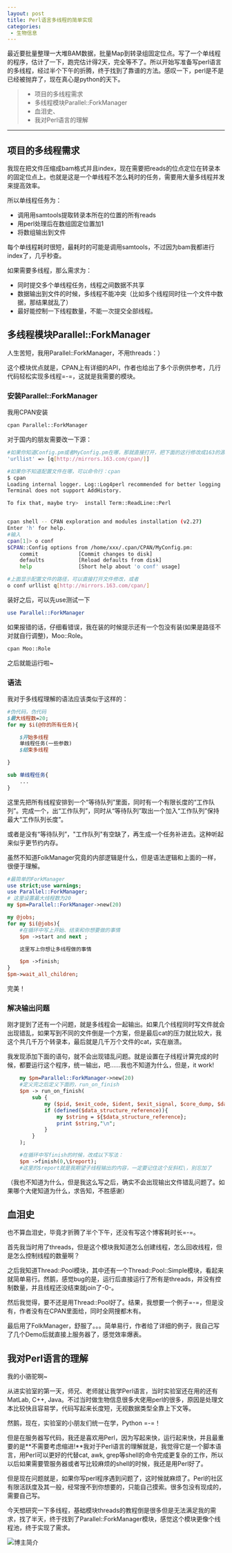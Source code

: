 ```yaml
---
layout: post
title: Perl语言多线程的简单实现
categories:
 - 生物信息
---
```


最近要批量整理一大堆BAM数据，批量Map到转录组固定位点。写了一个单线程的程序，估计了一下，跑完估计得2天，完全等不了。所以开始写准备写perl语言的多线程，经过半个下午的折腾，终于找到了靠谱的方法。感叹一下，perl是不是已经被抛弃了，现在真心是python的天下。
>* 项目的多线程需求
>* 多线程模块Parallel::ForkManager
>* 血泪史、
>* 我对Perl语言的理解

***

## 项目的多线程需求

我现在把文件压缩成bam格式并且index，现在需要把reads的位点定位在转录本的固定位点上。也就是这是一个单线程不怎么耗时的任务，需要用大量多线程并发来提高效率。

所以单线程任务为：
* 调用用samtools提取转录本所在的位置的所有reads
* 用perl处理后在数组固定位置加1
* 将数组输出到文件

每个单线程耗时很短，最耗时的可能是调用samtools，不过因为bam我都进行index了，几乎秒查。

如果需要多线程，那么需求为：
* 同时提交多个单线程任务，线程之间数据不共享
* 数据输出到文件的时候，多线程不能冲突（比如多个线程同时往一个文件中数据，那结果就乱了）
* 最好能控制一下线程数量，不能一次提交全部线程。

## 多线程模块Parallel::ForkManager

人生苦短，我用Parallel::ForkManager，不用threads：）

这个模块优点就是，CPAN上有详细的API，作者也给出了多个示例供参考，几行代码轻松实现多线程=-=，这就是我需要的模块。

### 安装Parallel::ForkManager

我用CPAN安装

```bash
cpan Parallel::ForkManager
```

对于国内的朋友需要改一下源：

```bash
#如果你知道Config.pm或者MyConfig.pm在哪，那就直接打开，把下面的这行修改成163的源
'urllist' => [q[http://mirrors.163.com/cpan/]]

#如果你不知道配置文件在哪，可以命令行：cpan
$ cpan
Loading internal logger. Log::Log4perl recommended for better logging
Terminal does not support AddHistory.

To fix that, maybe try>  install Term::ReadLine::Perl


cpan shell -- CPAN exploration and modules installation (v2.27)
Enter 'h' for help.
#输入
cpan[1]> o conf
$CPAN::Config options from /home/xxx/.cpan/CPAN/MyConfig.pm:
    commit             [Commit changes to disk]
    defaults           [Reload defaults from disk]
    help               [Short help about 'o conf' usage]

#上面显示配置文件的路径，可以直接打开文件修改，或者
o conf urllist q[http://mirrors.163.com/cpan/]
```

装好之后，可以先use测试一下
```perl
use Parallel::ForkManager
```
如果报错的话，仔细看错误，我在装的时候提示还有一个包没有装(如果是路径不对就自行调整)，Moo::Role。

```bash
cpan Moo::Role
```
之后就能运行啦~

### 语法

我对于多线程理解的语法应该类似于这样的：

```perl
#伪代码，伪代码
$最大线程数=20;
for my $i(@你的所有任务){

    $开始多线程
    单线程任务(一些参数)
    $结束多线程

}

sub 单线程任务{
    ...
}

```

这里先把所有线程安排到一个“等待队列”里面，同时有一个有限长度的“工作队列”。完成一个，出“工作队列”，同时从“等待队列”取出一个加入“工作队列”保持最大“工作队列长度”。

或者是没有“等待队列”，"工作队列"有空缺了，再生成一个任务补进去。这种听起来似乎更节约内存。

虽然不知道FolkManager究竟的内部逻辑是什么，但是语法逻辑和上面的一样，很便于理解。

```perl
#最简单的ForkManager
use strict;use warnings;
use Parallel::ForkManager;
# 这里设置最大线程数为20
my $pm=Parallel::ForkManager->new(20)

my @jobs;
for my $i(@jobs){
    #在循环中写上开始、结束和你想要做的事情
    $pm ->start and next ;

    这里写上你想让多线程做的事情

    $pm ->finish;
}
$pm->wait_all_children;
```

完美！

### 解决输出问题

刚才提到了还有一个问题，就是多线程会一起输出。如果几个线程同时写文件就会出现错乱，如果写到不同的文件倒是一个方案，但是最后cat的压力就比较大，我这个共几千万个转录本，最后就是几千万个文件的cat，实在崩溃。

我发现添加下面的语句，就不会出现错乱问题。就是设置在子线程计算完成的时候，都要运行这个程序，统一输出，吧......我也不知道为什么，但是，it work!

```perl
    my $pm=Parallel::ForkManager->new(20)
    #定义完之后定义下面的，run_on_finish
    $pm -> run_on_finish(
        sub {
            my ($pid, $exit_code, $ident, $exit_signal, $core_dump, $data_structure_reference) = @_;
            if (defined($data_structure_reference)){
                my $string = ${$data_structure_reference};
                print $string,"\n";
            }
        }
    );

    #在循环中写finish的时候，改成以下写法：
    $pm ->finish(0,\$report);
    #这里的$report就是我期望子线程输出的内容，一定要记住这个反斜杠\，别忘加了
```

（我也不知道为什么，但是我这么写之后，确实不会出现输出文件错乱问题了。如果哪个大佬知道为什么，求告知，不胜感谢）

## 血泪史

也不算血泪史，毕竟才折腾了半个下午，还没有写这个博客耗时长=-=。

首先我当时用了threads，但是这个模块我知道怎么创建线程，怎么回收线程，但是怎么控制线程的数量啊？

之后我知道Thread::Pool模块，其中还有一个Thread::Pool::Simple模块，看起来就简单易行。然鹅，感觉bug的是，运行后直接运行了所有是threads，并没有控制数量，并且线程还没结束就join了-0-。

然后我觉得，要不还是用Thread::Pool好了。结果，我想要一个例子=-=，但是没有，作者没有在CPAN里面给，同时全网搜都木有。

最后用了FolkManager，舒服了。。。简单易行，作者给了详细的例子，我自己写了几个Demo后就直接上服务器了，感觉效率爆表。

## 我对Perl语言的理解

我的小骆驼啊~

从进实验室的第一天，师兄、老师就让我学Perl语言，当时实验室还在用的还有MatLab, C++, Java。不过当时做生物信息很多大佬用perl的很多，原因是处理文本比较快且容易学，代码写起来长度短，无视数据类型全靠上下文等。

然鹅，现在，实验室的小朋友们统一在学，Python =-=！

但是在服务器写代码，我还是喜欢用Perl，因为写起来快，运行起来快，并且最重要的是**不需要考虑缩进!**我对于Perl语言的理解就是，我觉得它是一个脚本语言，用Perl可以更好的代替cat, awk, grep等shell的命令完成更复杂的工作，所以以后如果需要管服务器或者写比较麻烦的shell的时候，我还是用Perl好了。

但是现在问题就是，如果你写perl程序遇到问题了，这时候就麻烦了。Perl的社区有限活跃度及其一般，经常搜不到你想要的，只能自己摸索。很多包没有现成的，需要自己写。

今天想研究一下多线程，基础模块threads的教程倒是很多但是无法满足我的需求，找了半天，终于找到了Parallel::ForkManager模块，感觉这个模块更像个线程池，终于实现了需求。

![博主简介](http://pic.atlasbioinfo.com/%E9%A1%B5%E9%9D%A2%E5%BA%95%E9%83%A8logo.png)